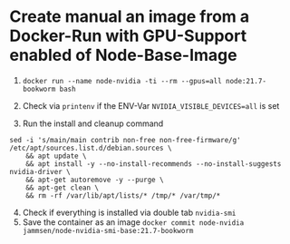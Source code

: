 # Create manual an image from a Docker-Run with GPU-Support enabled of Node-Base-Image 

1) `docker run --name node-nvidia -ti --rm --gpus=all node:21.7-bookworm bash`

2) Check via `printenv` if the ENV-Var `NVIDIA_VISIBLE_DEVICES=all` is set

3) Run the install and cleanup command 
```shell
sed -i 's/main/main contrib non-free non-free-firmware/g' /etc/apt/sources.list.d/debian.sources \
    && apt update \
    && apt install -y --no-install-recommends --no-install-suggests nvidia-driver \
    && apt-get autoremove -y --purge \
    && apt-get clean \
    && rm -rf /var/lib/apt/lists/* /tmp/* /var/tmp/*
```
4) Check if everything is installed via double tab `nvidia-smi`
5) Save the container as an image `docker commit node-nvidia jammsen/node-nvidia-smi-base:21.7-bookworm`